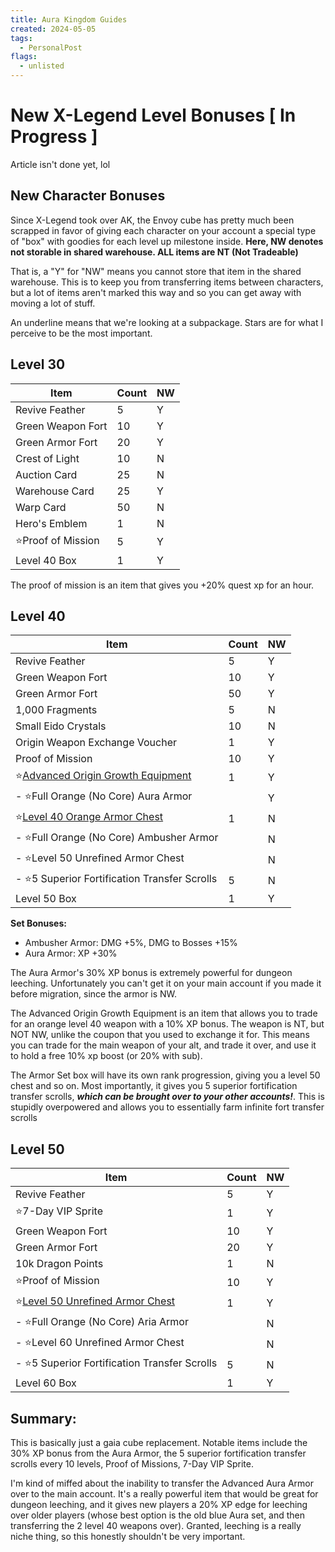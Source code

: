 ```yaml
---
title: Aura Kingdom Guides
created: 2024-05-05
tags: 
  - PersonalPost
flags: 
  - unlisted
---
```


# New X-Legend Level Bonuses [ In Progress ] 

Article isn't done yet, lol

## New Character Bonuses
Since X-Legend took over AK, the Envoy cube has pretty much been scrapped in favor of giving each character on your account a special type of "box" with goodies for each level up milestone inside. **Here, NW denotes not storable in shared warehouse. ALL items are NT (Not Tradeable)** 

That is, a "Y" for "NW" means you cannot store that item in the shared warehouse. This is to keep you from transferring items between characters, but a lot of items aren't marked this way and so you can get away with moving a lot of stuff.

An underline means that we're looking at a subpackage. Stars are for what I perceive to be the most important.

## Level 30

| Item | Count | NW |
| ---- | ----- | -- |
| Revive Feather | 5 | Y |
| Green Weapon Fort | 10 | Y |
| Green Armor Fort | 20 | Y |
| Crest of Light | 10 | N |
| Auction Card | 25 | N |
| Warehouse Card | 25 | Y |
| Warp Card | 50 | N |
| Hero's Emblem | 1 | N |
| ⭐Proof of Mission | 5 | Y |
| Level 40 Box | 1 | Y | 

The proof of mission is an item that gives you +20% quest xp for an hour. 

## Level 40

| Item | Count | NW |
| ---- | ----- | -- |
| Revive Feather | 5 | Y |
| Green Weapon Fort | 10 | Y |
| Green Armor Fort | 50 | Y |
| 1,000 Fragments | 5 | N |
| Small Eido Crystals | 10 | N |
| Origin Weapon Exchange Voucher | 1 | Y |
| Proof of Mission | 10 | Y |
| ⭐<u>Advanced Origin Growth Equipment</u> | 1 | Y |
| - ⭐Full Orange (No Core) Aura Armor | | Y |
| ⭐<u>Level 40 Orange Armor Chest</u> | 1 | N |
| - ⭐Full Orange (No Core) Ambusher Armor | | N |
| - ⭐Level 50 Unrefined Armor Chest | | N |
| - ⭐5 Superior Fortification Transfer Scrolls | 5 | N |
| Level 50 Box | 1 | Y |

__Set Bonuses:__
- Ambusher Armor: DMG +5%, DMG to Bosses +15%
- Aura Armor: XP +30%

The Aura Armor's 30% XP bonus is extremely powerful for dungeon leeching. Unfortunately you can't get it on your main account if you made it before migration, since the armor is NW.

The Advanced Origin Growth Equipment is an item that allows you to trade for an orange level 40 weapon with a 10% XP bonus. The weapon is NT, but NOT NW, unlike the coupon that you used to exchange it for. This means you can trade for the main weapon of your alt, and trade it over, and use it to hold a free 10% xp boost (or 20% with sub). 

The Armor Set box will have its own rank progression, giving you a level 50 chest and so on. Most importantly, it gives you 5 superior fortification transfer scrolls, ***which can be brought over to your other accounts!***. This is stupidly overpowered and allows you to essentially farm infinite fort transfer scrolls

## Level 50

| Item | Count | NW |
| ---- | ----- | -- |
| Revive Feather | 5 | Y |
| ⭐7-Day VIP Sprite | 1 | Y |
| Green Weapon Fort | 10 | Y |
| Green Armor Fort | 20 | Y |
| 10k Dragon Points | 1 | N |
| ⭐Proof of Mission | 10 | Y |
| ⭐<u>Level 50 Unrefined Armor Chest</u> | 1 | Y |
| - ⭐Full Orange (No Core) Aria Armor | | N |
| - ⭐Level 60 Unrefined Armor Chest | | N |
| - ⭐5 Superior Fortification Transfer Scrolls | 5 | N |
| Level 60 Box | 1 | Y |

## Summary:
This is basically just a gaia cube replacement. Notable items include the 30% XP bonus from the Aura Armor, the 5 superior fortification transfer scrolls every 10 levels, Proof of Missions, 7-Day VIP Sprite.

I'm kind of miffed about the inability to transfer the Advanced Aura Armor over to the main account. It's a really powerful item that would be great for dungeon leeching, and it gives new players a 20% XP edge for leeching over older players (whose best option is the old blue Aura set, and then transferring the 2 level 40 weapons over). Granted, leeching is a really niche thing, so this honestly shouldn't be very important.